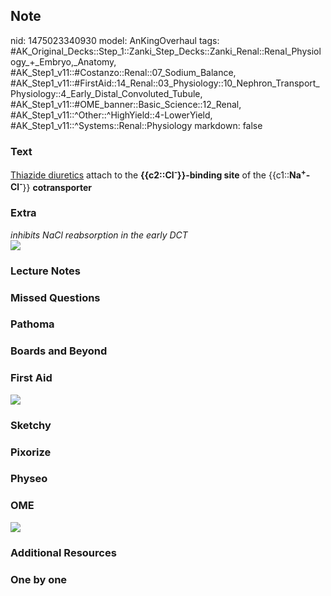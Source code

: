 ## Note
nid: 1475023340930
model: AnKingOverhaul
tags: #AK_Original_Decks::Step_1::Zanki_Step_Decks::Zanki_Renal::Renal_Physiology_+_Embryo,_Anatomy, #AK_Step1_v11::#Costanzo::Renal::07_Sodium_Balance, #AK_Step1_v11::#FirstAid::14_Renal::03_Physiology::10_Nephron_Transport_Physiology::4_Early_Distal_Convoluted_Tubule, #AK_Step1_v11::#OME_banner::Basic_Science::12_Renal, #AK_Step1_v11::^Other::^HighYield::4-LowerYield, #AK_Step1_v11::^Systems::Renal::Physiology
markdown: false

### Text
<div>
  <div>
    <div>
      <u>Thiazide diuretics</u> attach to the
      <b>{{c2::Cl<sup>-</sup>}}-binding site</b> of the
      {{c1::<b>Na<sup>+</sup>-Cl<sup>-</sup></b>}}
      <b>cotransporter</b>
    </div>
  </div>
</div>

### Extra
<div>
  <div>
    <div>
      <i>inhibits NaCl reabsorption in the early DCT</i>
    </div>
  </div>
</div>
<div><img src="paste-445512662647020.jpg"></div>

### Lecture Notes


### Missed Questions


### Pathoma


### Boards and Beyond


### First Aid
<img src="tmpKDYbwC.png">

### Sketchy


### Pixorize


### Physeo


### OME
<div class="ome-widget">
  <a href="https://onlinemeded.org/spa/renal?ref=anki"><img src=
  "_OME_AnkiFlashcards_Topic_2.png"></a>
</div>

### Additional Resources


### One by one

